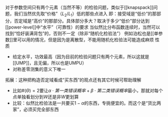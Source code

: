 对于参数空间只有两个元素（当然不等）的检验问题，类似于[[knapspack]]问题，我们当然优先取“价格”（$L_2/L_1$）低的那些点进入
即：接受域是“低价”的那部分，否定域是“高价”的那部分。具体部分多大？取决于多少“低价”部分达到[[power-level]]中“水平”（可靠性）的要求
当似然比分布函数连续时，当然可以找到“恰好装满背包”的，否则不一定（除非“随机化检验法”）
例如泊松也是[[单参数]]里可以用的情况，但是因为是离散型，不能用随机化检验法可能造成麻烦
性质
- 给定水平，功效最高（因为目前的检验问题只有两个元素，所以这就是[[UMP]]，且无偏，所以也是UMPU）
- 对称差零测集的意义下唯一

拓展：这种把构造否定域看成“买东西”的观点还有其它时候可帮助理解
- 比如$\#(\Theta)=2$要让$\alpha\cdot 第一类错误概率+\beta\cdot 第二类错误概率$最小，那就对每个点单独看划分到$W$还是非$W$更划算
- 比较：似然比检验法是一共要买$1- \alpha$的东西，专挑便宜的。而这个是“货比两家”，必须买完全部东西